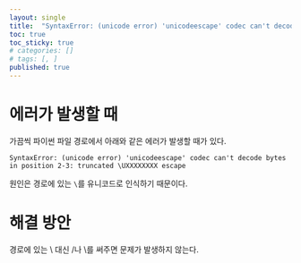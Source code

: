 ```yaml
---
layout: single
title:  "SyntaxError: (unicode error) 'unicodeescape' codec can't decode bytes in position 2-3: truncated \UXXXXXXXX escape"
toc: true
toc_sticky: true
# categories: []
# tags: [, ]
published: true
---
```


# 에러가 발생할 때

가끔씩 파이썬 파일 경로에서 아래와 같은 에러가 발생할 때가 있다.

```console
SyntaxError: (unicode error) 'unicodeescape' codec can't decode bytes in position 2-3: truncated \UXXXXXXXX escape
```

원인은 경로에 있는 `\`를 유니코드로 인식하기 때문이다.


# 해결 방안

경로에 있는 \ 대신 /나 \\를 써주면 문제가 발생하지 않는다.